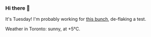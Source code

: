 ### Hi there :wave:

It's Tuesday! I'm probably working for [this bunch](https://github.com/kohofinancial), de-flaking a test.

Weather in Toronto: sunny, at +5°C.
